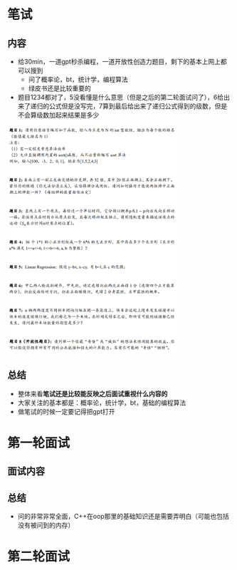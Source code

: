# 笔试

## 内容

- 给30min，一道gpt秒杀编程，一道开放性创造力题目，剩下的基本上网上都可以搜到
  - 问了概率论，bt，统计学，编程算法
  - 绿皮书还是比较重要的
- 题目1234都对了，5没看懂是什么意思（但是之后的第二轮面试问了），6给出来了递归的公式但是没写完，7算到最后给出来了递归公式得到的级数，但是不会算级数加起来结果是多少

<img src="./assets/image-20240323143513201.png" alt="image-20240323143513201" style="zoom:50%;" />

## 总结

- 整体来看**笔试还是比较能反映之后面试重视什么内容的**
- 大家关注的基本都是：概率论，统计学，bt，基础的编程算法
- 做笔试的时候一定要记得把gpt打开

# 第一轮面试

## 面试内容



## 总结

- 问的非常非常全面，C++在oop那里的基础知识还是需要弄明白（可能也包括没有被问到的内存）

# 第二轮面试